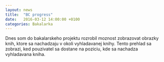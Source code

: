 ```yaml
---
layout: news
title:  "BC progress"
date:   2016-03-12 14:00:00 +0100
categories: Bakalarka
---
```

Dnes som do bakalarskeho projektu rozrobil moznost zobrazovat obrazky knih, ktore
sa nachadzaju v okoli vyhladavanej knihy. Tento prehlad sa zobrazi, ked pouzivatel 
sa dostane na poziciu, kde sa nachadza vyhladavana kniha.